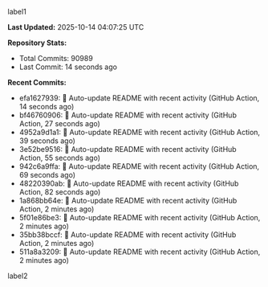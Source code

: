 
label1 
<!-- ACTIVITY_START -->
**Last Updated:** 2025-10-14 04:07:25 UTC

**Repository Stats:**
- Total Commits: 90989
- Last Commit: 14 seconds ago

**Recent Commits:**
- efa1627939: 🤖 Auto-update README with recent activity (GitHub Action, 14 seconds ago)
- bf46760906: 🤖 Auto-update README with recent activity (GitHub Action, 27 seconds ago)
- 4952a9d1a1: 🤖 Auto-update README with recent activity (GitHub Action, 39 seconds ago)
- 3e52be9516: 🤖 Auto-update README with recent activity (GitHub Action, 55 seconds ago)
- 942c6a9ffa: 🤖 Auto-update README with recent activity (GitHub Action, 69 seconds ago)
- 48220390ab: 🤖 Auto-update README with recent activity (GitHub Action, 82 seconds ago)
- 1a868bb64e: 🤖 Auto-update README with recent activity (GitHub Action, 2 minutes ago)
- 5f01e86be3: 🤖 Auto-update README with recent activity (GitHub Action, 2 minutes ago)
- 35bb38bccf: 🤖 Auto-update README with recent activity (GitHub Action, 2 minutes ago)
- 511a8a3209: 🤖 Auto-update README with recent activity (GitHub Action, 2 minutes ago)
<!-- ACTIVITY_END -->

label2
